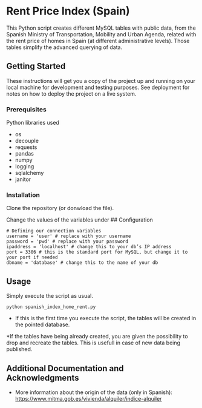 # Rent Price Index (Spain)

This Python script creates different MySQL tables with public data, from the Spanish Ministry of Transportation, Mobility and Urban Agenda, related with the rent price of homes in Spain (at different administrative levels). Those tables simplify the advanced querying of data. 

## Getting Started

These instructions will get you a copy of the project up and running on your local machine for development and testing purposes. See deployment for notes on how to deploy the project on a live system.

### Prerequisites

Python libraries used

* os
* decouple
* requests
* pandas
* numpy
* logging
* sqlalchemy
* janitor

### Installation

Clone the repository (or donwload the file).

Change the values of the variables under ## Configuration

```
# Defining our connection variables
username = 'user' # replace with your username
password = 'pwd' # replace with your password
ipaddress = 'localhost' # change this to your db’s IP address
port = 3306 # this is the standard port for MySQL, but change it to your port if needed
dbname = 'database' # change this to the name of your db
```


## Usage

Simply execute the script as usual.

```
python spanish_index_home_rent.py
```

* If this is the first time you execute the script, the tables will be created in the pointed database.

*If the tables have being already created, you are given the possibility to drop and recreate the tables. This is usefull in case of new data being published.

## Additional Documentation and Acknowledgments

* More information about the origin of the data (only in Spanish): https://www.mitma.gob.es/vivienda/alquiler/indice-alquiler
